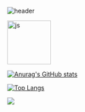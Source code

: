 ![header](https://capsule-render.vercel.app/api?type=waving&color=gradient&height=300&section=header&text=Front&nbsp;End&fontSize=90)

<img width="100" alt="js" src="https://user-images.githubusercontent.com/58536602/185842413-7368639a-06ad-4cbf-8d3b-3cec0caf8aec.png" />

[![Anurag's GitHub stats](https://github-readme-stats.vercel.app/api?username=purplelow)](https://github.com/anuraghazra/github-readme-stats)

[![Top Langs](https://github-readme-stats.vercel.app/api/top-langs/?username=purplelow&layout=compact)](https://github.com/****/github-readme-stats)

<img src="https://img.shields.io/badge/JavaScript-F7DF1E?style=for-the-badge&logo=JavaScript&logoColor=black">
